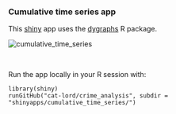 ### Cumulative time series app

This [shiny](http://shiny.rstudio.com) app uses the [dygraphs](https://rstudio.github.io/dygraphs/) R package.

![cumulative_time_series](https://github.com/cat-lord/crime_analysis/blob/master/GIFs/cumulative_time_series.gif)

<br>

Run the app locally in your R session with:

```
library(shiny)
runGitHub("cat-lord/crime_analysis", subdir = "shinyapps/cumulative_time_series/")
```

